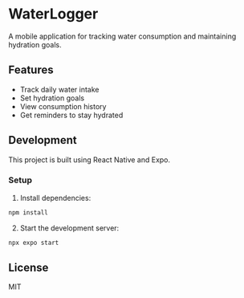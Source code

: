 # WaterLogger

A mobile application for tracking water consumption and maintaining hydration goals.

## Features

- Track daily water intake
- Set hydration goals
- View consumption history
- Get reminders to stay hydrated

## Development

This project is built using React Native and Expo.

### Setup

1. Install dependencies:
```bash
npm install
```

2. Start the development server:
```bash
npx expo start
```

## License

MIT 